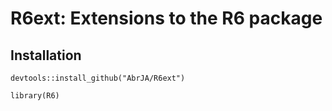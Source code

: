 R6ext: Extensions to the R6 package
==================================================

## Installation

```
devtools::install_github("AbrJA/R6ext")

library(R6)
```
